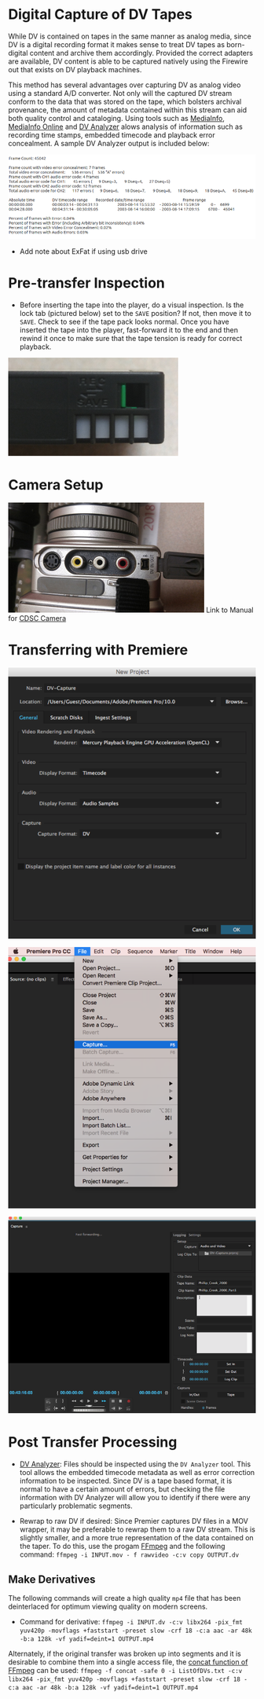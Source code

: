 # Digital Capture of DV Tapes

While DV is contained on tapes in the same manner as analog media, since DV is a digital recording format it makes sense to treat DV tapes as born-digital content and archive them accordingly. Provided the correct adapters are available, DV content is able to be captured natively using the Firewire out that exists on DV playback machines.

This method has several advantages over capturing DV as analog video using a standard A/D converter. Not only will the captured DV stream conform to the data that was stored on the tape, which bolsters archival provenance, the amount of metadata contained within this stream can aid both quality control and cataloging. Using tools such as [MediaInfo](https://mediaarea.net/en/MediaInfo), [MediaInfo Online](https://mediaarea.net/MediaInfoOnline) and [DV Analyzer](https://mediaarea.net/DVAnalyzer) alows analysis of information such as recording time stamps, embedded timecode and playback error concealment. A sample DV Analyzer output is included below:


![DV Analyzer Output](Resources/DV_Analyzer_Out.png)
* Add note about ExFat if using usb drive

# Pre-transfer Inspection
* Before inserting the tape into the player, do a visual inspection. Is the lock tab (pictured below) set to the `SAVE` position? If not, then move it to `SAVE`. Check to see if the tape pack looks normal. Once you have inserted the tape into the player, fast-forward it to the end and then rewind it once to make sure that the tape tension is ready for correct playback.

![DV Lock](Resources/DV.png)

# Camera Setup
![DV Port](Resources/DV_Port.jpg)
Link to Manual for [CDSC Camera](https://www.sony.co.uk/electronics/support/res/manuals/3061/30615081M.pdf)

# Transferring with Premiere
![New Project](Resources/NewProject.png)

![Capture Menu](Resources/CaptureMenu.png)

![Capture Screen](Resources/CaptureScreen.png)

# Post Transfer Processing
* [DV Analyzer](https://mediaarea.net/DVAnalyzer):
Files should be inspected using the `DV Analyzer` tool. This tool allows the embedded timecode metadata as well as error correction information to be inspected. Since DV is a tape based format, it is normal to have a certain amount of errors, but checking the file information with DV Analyzer will allow you to identify if there were any particularly problematic segments.

* Rewrap to raw DV if desired: Since Premier captures DV files in a MOV wrapper, it may be preferable to rewrap them to a raw DV stream. This is slightly smaller, and a more true representation of the data contained on the taper. To do this, use the progam [FFmpeg](https://www.ffmpeg.org/) and the following command: `ffmpeg -i INPUT.mov - f rawvideo -c:v copy OUTPUT.dv`

## Make Derivatives
The following commands will create a high quality `mp4` file that has been deinterlaced for optimum viewing quality on modern screens.
* Command for derivative: `ffmpeg -i INPUT.dv -c:v libx264 -pix_fmt yuv420p -movflags +faststart -preset slow -crf 18 -c:a aac -ar 48k -b:a 128k -vf yadif=deint=1 OUTPUT.mp4`

Alternately, if the original transfer was broken up into segments and it is desirable to combine them into a single access file, the [concat function of FFmpeg](https://amiaopensource.github.io/ffmprovisr/#join_files) can be used:
`ffmpeg -f concat -safe 0 -i ListOfDVs.txt -c:v libx264 -pix_fmt yuv420p -movflags +faststart -preset slow -crf 18 -c:a aac -ar 48k -b:a 128k -vf yadif=deint=1 OUTPUT.mp4`
